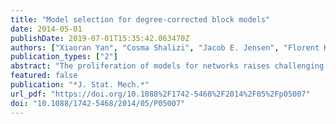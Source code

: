 ```yaml
---
title: "Model selection for degree-corrected block models"
date: 2014-05-01
publishDate: 2019-07-01T15:35:42.063470Z
authors: ["Xiaoran Yan", "Cosma Shalizi", "Jacob E. Jensen", "Florent Krzakala", "Cristopher Moore", "Lenka Zdeborová", "Pan Zhang", "Yaojia Zhu"]
publication_types: ["2"]
abstract: "The proliferation of models for networks raises challenging problems of model selection: the data are sparse and globally dependent, and models are typically high-dimensional and have large numbers of latent variables. Together, these issues mean that the usual model-selection criteria do not work properly for networks. We illustrate these challenges, and show one way to resolve them, by considering the key network-analysis problem of dividing a graph into communities or blocks of nodes with homogeneous patterns of links to the rest of the network. The standard tool for undertaking this is the stochastic block model, under which the probability of a link between two nodes is a function solely of the blocks to which they belong. This imposes a homogeneous degree distribution within each block; this can be unrealistic, so degree-corrected block models add a parameter for each node, modulating its overall degree. The choice between ordinary and degree-corrected block models matters because they make very different inferences about communities. We present the first principled and tractable approach to model selection between standard and degree-corrected block models, based on new large-graph asymptotics for the distribution of log-likelihood ratios under the stochastic block model, finding substantial departures from classical results for sparse graphs. We also develop linear-time approximations for log-likelihoods under both the stochastic block model and the degree-corrected model, using belief propagation. Applications to simulated and real networks show excellent agreement with our approximations. Our results thus both solve the practical problem of deciding on degree correction and point to a general approach to model selection in network analysis."
featured: false
publication: "*J. Stat. Mech.*"
url_pdf: "https://doi.org/10.1088%2F1742-5468%2F2014%2F05%2Fp05007"
doi: "10.1088/1742-5468/2014/05/P05007"
---
```


